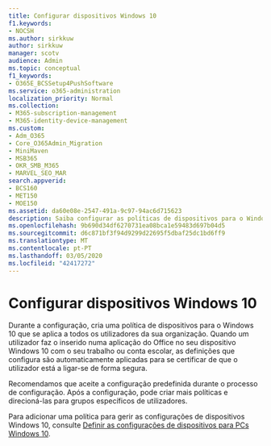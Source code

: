 ```yaml
---
title: Configurar dispositivos Windows 10
f1.keywords:
- NOCSH
ms.author: sirkkuw
author: sirkkuw
manager: scotv
audience: Admin
ms.topic: conceptual
f1_keywords:
- O365E_BCSSetup4PushSoftware
ms.service: o365-administration
localization_priority: Normal
ms.collection:
- M365-subscription-management
- M365-identity-device-management
ms.custom:
- Adm_O365
- Core_O365Admin_Migration
- MiniMaven
- MSB365
- OKR_SMB_M365
- MARVEL_SEO_MAR
search.appverid:
- BCS160
- MET150
- MOE150
ms.assetid: da60e08e-2547-491a-9c97-94ac6d715623
description: Saiba configurar as políticas de dispositivos para o Windows 10 que se aplicam a todos os utilizadores da sua organização, garantindo que se conectam de forma segura.
ms.openlocfilehash: 9b690d34df6270731ea08bca1e59483d697b04d5
ms.sourcegitcommit: d6c871bf3f94d9299d22695f5dbaf25dc1bd6ff9
ms.translationtype: MT
ms.contentlocale: pt-PT
ms.lasthandoff: 03/05/2020
ms.locfileid: "42417272"
---
```

# <a name="configure-windows-10-devices"></a>Configurar dispositivos Windows 10

Durante a configuração, cria uma política de dispositivos para o Windows 10 que se aplica a todos os utilizadores da sua organização. Quando um utilizador faz o inserido numa aplicação do Office no seu dispositivo Windows 10 com o seu trabalho ou conta escolar, as definições que configura são automaticamente aplicadas para se certificar de que o utilizador está a ligar-se de forma segura.
  
Recomendamos que aceite a configuração predefinida durante o processo de configuração. Após a configuração, pode criar mais políticas e direcioná-las para grupos específicos de utilizadores.
  
Para adicionar uma política para gerir as configurações de dispositivos Windows 10, consulte [Definir as configurações de dispositivos para PCs Windows 10](protection-settings-for-windows-10-pcs.md).
  

